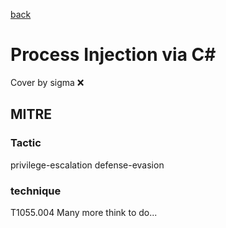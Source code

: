 [back](../index.md)
# Process Injection via C#
Cover by sigma :x: 
## MITRE
### Tactic
privilege-escalation
defense-evasion
### technique
T1055.004
Many more think to do...